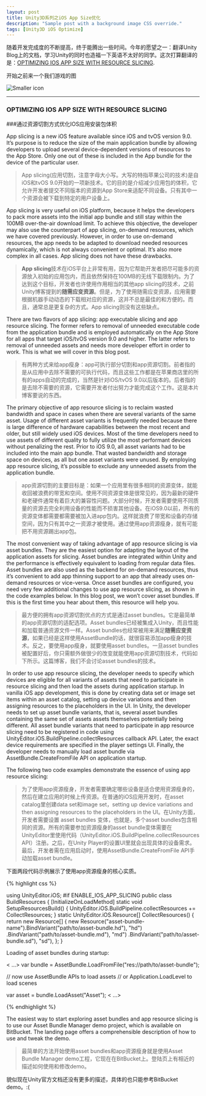 ```yaml
---
layout: post
title: Unity3D系列之iOS App Size优化
description: "Sample post with a background image CSS override."
tags: [Unity3D iOS Optimize]
---
```

随着开发完成度的不断提高，终于能腾出一些时间。今年的愿望之一：翻译Unity Blog上的文档，学习Unity的同时也造福一下英语不太好的同学。这次打算翻译的是：[OPTIMIZING IOS APP SIZE WITH RESOURCE SLICING].

开始之前来一个我们游戏的图

![Smaller icon](http://awalife.top/images/4/bg.jpg)



--------------
### OPTIMIZING IOS APP SIZE WITH RESOURCE SLICING


###通过资源切割方式优化IOS应用安装包体积

App slicing is a new iOS feature available since iOS and tvOS version 9.0. It’s purpose is to reduce the size of the main application bundle by allowing developers to upload several device-dependent versions of resources to the App Store. Only one out of these is included in the App bundle for the device of the particular user.

>App slicing(应用切割，注意字母大小写。大写的特指苹果公司的技术)是自iOS和tvOS 9.0开始的一项新技术。它的目的是介绍减少应用包的体积，它允许开发者提交不同版本的资源到App Store来适配不同设备。只有其中一个资源会被下载到特定的用户设备上。

App slicing is very useful on iOS platform, because it helps the developers to pack more assets into the initial app bundle and still stay within the 100MB over-the-air download limit. To achieve this objective, the developer may also use the counterpart of app slicing, on-demand resources, which we have covered previously. However, in order to use on-demand resources, the app needs to be adapted to download needed resources dynamically, which is not always convenient or optimal. It’s also more complex in all cases. App slicing does not have these drawbacks.

>**App slicing**技术在iOS平台上非常有用，因为它帮助开发者把尽可能多的资源放入初始的应用包内，而且依然保持在100MB的无线下载限制内。为了达到这个目标，开发者也许使用作用相当的其他app slicing的技术，之前Unity博客提到的**随需应变资源**。但是，为了使用随需应变资源，应用需要根据机器手动动态的下载相对应的资源，这并不总是最佳的和方便的。而且，通常总是更复杂的方式。App slicing则没有这些缺点。

There are two flavors of app slicing: app executable slicing and app resource slicing. The former refers to removal of unneeded executable code from the application bundle and is employed automatically on the App Store for all apps that target iOS/tvOS version 9.0 and higher. The latter refers to removal of unneeded assets and needs more developer effort in order to work. This is what we will cover in this blog post.

>有两种方式来给app瘦身：app可执行部分切割和app资源切割。前者指的是从应用中去除不需要的可执行代码，而且这些工作都是在苹果商店里的所有的apps自动的完成的，当然是针对iOS/tvOS 9.0以后版本的。后者指的是去除不需要的资源，它需要开发者付出努力才能完成这个工作。这是本片博客要说的东西。

The primary objective of app resource slicing is to reclaim wasted bandwidth and space in cases when there are several variants of the same asset. Usage of different asset variants is frequently needed because there is large difference of hardware capabilities between the most recent and older, but still widely used iOS devices. Most of the time developers need to use assets of different quality to fully utilize the most performant devices without penalizing the rest. Prior to iOS 9.0, all asset variants had to be included into the main app bundle. That wasted bandwidth and storage space on devices, as all but one asset variants were unused. By employing app resource slicing, it’s possible to exclude any unneeded assets from the application bundle.

>app资源切割的主要目标是：如果一个应用里有很多相同的资源变体，就能收回被浪费的带宽和空间。使用不同资源变体是很常见的，因为最新的硬件和老硬件通常有着巨大的兼容性问题。大部分时候，开发者需要使用不同质量的资源去完全利用设备的性能而不损害其他设备。在iOS9.0以前，所有的资源变体都需要都需要被加入进app包内。这样就浪费了带宽和设备的存储空间，因为只有其中之一资源才被使用。通过使用app资源瘦身，就有可能把不用资源踢出app包。

The most convenient way of taking advantage of app resource slicing is via asset bundles. They are the easiest option for adapting the layout of the application assets for slicing. Asset bundles are integrated within Unity and the performance is effectively equivalent to loading from regular data files. Asset bundles are also used as the backend for on-demand resources, thus it’s convenient to add app thinning support to an app that already uses on-demand resources or vice-versa. Once asset bundles are configured, you need very few additional changes to use app resource slicing, as shown in the code examples below. In this blog post, we won’t cover asset bundles. If this is the first time you hear about them, this resource will help you.

>最方便的拥有app资源切割优点的方式是通过asset bundles。它是最简单的app资源切割的适配选项。Asset bundles已经被集成入Unity，而且性能和加载普通资源文件一样。Asset bundles也经常被用来满足**随需应变资源**，如果已经是这样使用AssetBundle的话，就很容易添加app瘦身的技术。反之，要使用app瘦身，就要使用asset bundles。一旦asset bundles被配置好后，你只需额外做很少的改变就能使用app资源切割技术，代码如下所示。这篇博客，我们不会讨论asset bundles的技术。

In order to use app resource slicing, the developer needs to specify which devices are eligible for all variants of assets that need to participate in resource slicing and then load the assets during application startup. In vanilla iOS app development, this is done by creating data set or image set items within an asset catalog, setting up device variations and then assigning resources to the placeholders in the UI. In Unity, the developer needs to set up asset bundle variants, that is, several asset bundles containing the same set of assets assets themselves potentially being different. All asset bundle variants that need to participate in app resource slicing need to be registered in code using UnityEditor.iOS.BuildPipeline.collectResources callback API. Later, the exact device requirements are specified in the player settings UI. Finally, the developer needs to manually load asset bundle via AssetBundle.CreateFromFile API on application startup.

The following two code examples demonstrate the essence of using app resource slicing:

>为了使用app资源瘦身，开发者需要确定哪些设备是适合使用资源瘦身的，然后在建立应用的时候上传资源。在普通的iOS应用开发时，在asset catalog里创建data set和image set，setting up device variations and then assigning resources to the placeholders in the UI。在Unity方面，开发者需要设置 asset bundles 变体，也就是，多个asset bundles包含相同的资源。所有的需要参加资源瘦身的asset bundle变体需要在UnityEditor里使用代码（UnityEditor.iOS.BuildPipeline.collectResources API）注册。之后，在Unity Player的设置UI里就会出现具体的设备需求。最后，开发者需在应用启动时，使用AssetBundle.CreateFromFile API手动加载asset bundle。

下面两段代码示例展示了使用app资源瘦身的核心实质。

{% highlight css %}

using UnityEditor.iOS;
#if ENABLE_IOS_APP_SLICING
public class BuildResources
{
 [InitializeOnLoadMethod]
 static void SetupResourcesBuild()
 {
   UnityEditor.iOS.BuildPipeline.collectResources += CollectResources;
 }
 static UnityEditor.iOS.Resource[] CollectResources()
 {
  return new Resource[] {
    new Resource("asset-bundle-name").BindVariant("path/to/asset-bundle.hd"), "hd")
                                     .BindVariant("path/to/asset-bundle.md"), "md")
                                     .BindVariant("path/to/asset-bundle.sd"), "sd"),
  };
 }

Loading of asset bundles during startup:


< ...>
var bundle = AssetBundle.LoadFromFile("res://path/to/asset-bundle");

// now use AssetBundle APIs to load assets
// or Application.LoadLevel to load scenes

var asset = bundle.LoadAsset("Asset");
< ...>


{% endhighlight %}


The easiest way to start exploring asset bundles and app resource slicing is to use our Asset Bundle Manager demo project, which is available on BitBucket. The landing page offers a comprehensible description of how to use and tweak the demo.

>最简单的方法开始使用asset bundles和app资源瘦身就是使用Asset Bundle Manager demo工程，它现在在BitBucket上。登陆页上有相近的描述如何使用和修改demo。

貌似现在Unity官方文档还没有更多的描述，具体的也只能参考BitBucket demo。:(

[OPTIMIZING IOS APP SIZE WITH RESOURCE SLICING]:http://blogs.unity3d.com/cn/2015/12/28/optimizing-ios-app-size-with-resource-slicing/

